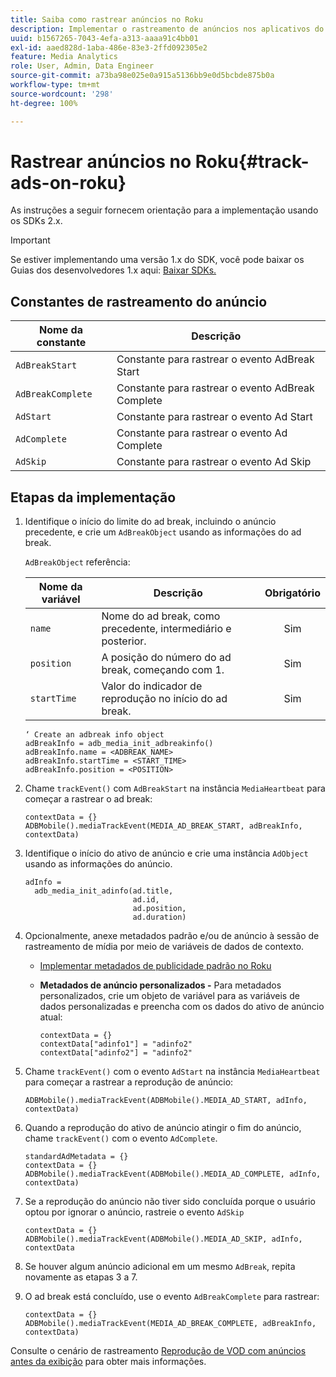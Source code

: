 ```yaml
---
title: Saiba como rastrear anúncios no Roku
description: Implementar o rastreamento de anúncios nos aplicativos do Roku usando o SDK de mídia.
uuid: b1567265-7043-4efa-a313-aaaa91c4bb01
exl-id: aaed828d-1aba-486e-83e3-2ffd092305e2
feature: Media Analytics
role: User, Admin, Data Engineer
source-git-commit: a73ba98e025e0a915a5136bb9e0d5bcbde875b0a
workflow-type: tm+mt
source-wordcount: '298'
ht-degree: 100%

---
```


# Rastrear anúncios no Roku{#track-ads-on-roku}

As instruções a seguir fornecem orientação para a implementação usando os SDKs 2.x.

>[!IMPORTANT]
>
>Se estiver implementando uma versão 1.x do SDK, você pode baixar os Guias dos desenvolvedores 1.x aqui: [Baixar SDKs.](/help/getting-started/download-sdks.md)

## Constantes de rastreamento do anúncio

| Nome da constante | Descrição   |
|---|---|
| `AdBreakStart` | Constante para rastrear o evento AdBreak Start |
| `AdBreakComplete` | Constante para rastrear o evento AdBreak Complete |
| `AdStart` | Constante para rastrear o evento Ad Start |
| `AdComplete` | Constante para rastrear o evento Ad Complete |
| `AdSkip` | Constante para rastrear o evento Ad Skip |

## Etapas da implementação

1. Identifique o início do limite do ad break, incluindo o anúncio precedente, e crie um `AdBreakObject` usando as informações do ad break.

   `AdBreakObject` referência:

   | Nome da variável | Descrição | Obrigatório |
   | --- | --- | :---: |
   | `name` | Nome do ad break, como precedente, intermediário e posterior. | Sim |
   | `position` | A posição do número do ad break, começando com 1. | Sim |
   | `startTime` | Valor do indicador de reprodução no início do ad break. | Sim |

   ```
   ‘ Create an adbreak info object
   adBreakInfo = adb_media_init_adbreakinfo()
   adBreakInfo.name = <ADBREAK_NAME>
   adBreakInfo.startTime = <START_TIME>
   adBreakInfo.position = <POSITION>
   ```

1. Chame `trackEvent()` com `AdBreakStart` na instância `MediaHeartbeat` para começar a rastrear o ad break:

   ```
   contextData = {}
   ADBMobile().mediaTrackEvent(MEDIA_AD_BREAK_START, adBreakInfo, contextData)
   ```

1. Identifique o início do ativo de anúncio e crie uma instância `AdObject` usando as informações do anúncio.

   ```
   adInfo =  
     adb_media_init_adinfo(ad.title,  
                           ad.id,  
                           ad.position,  
                           ad.duration)
   ```

1. Opcionalmente, anexe metadados padrão e/ou de anúncio à sessão de rastreamento de mídia por meio de variáveis de dados de contexto.

   * [Implementar metadados de publicidade padrão no Roku ](/help/use-cases/track-ads/impl-std-ad-metadata/impl-std-ad-metadata-roku.md)
   * **Metadados de anúncio personalizados -** Para metadados personalizados, crie um objeto de variável para as variáveis de dados personalizadas e preencha com os dados do ativo de anúncio atual:

     ```
     contextData = {}
     contextData["adinfo1"] = "adinfo2"
     contextData["adinfo2"] = "adinfo2"
     ```

1. Chame `trackEvent()` com o evento `AdStart` na instância `MediaHeartbeat` para começar a rastrear a reprodução de anúncio:

   ```
   ADBMobile().mediaTrackEvent(ADBMobile().MEDIA_AD_START, adInfo, contextData)
   ```

1. Quando a reprodução do ativo de anúncio atingir o fim do anúncio, chame `trackEvent()` com o evento `AdComplete`.

   ```
   standardAdMetadata = {}
   contextData = {}
   ADBMobile().mediaTrackEvent(ADBMobile().MEDIA_AD_COMPLETE, adInfo, contextData)
   ```

1. Se a reprodução do anúncio não tiver sido concluída porque o usuário optou por ignorar o anúncio, rastreie o evento `AdSkip`

   ```
   contextData = {}
   ADBMobile().mediaTrackEvent(ADBMobile().MEDIA_AD_SKIP, adInfo, contextData
   ```

1. Se houver algum anúncio adicional em um mesmo `AdBreak`, repita novamente as etapas 3 a 7.
1. O ad break está concluído, use o evento `AdBreakComplete` para rastrear:

   ```
   contextData = {}
   ADBMobile().mediaTrackEvent(MEDIA_AD_BREAK_COMPLETE, adBreakInfo, contextData)
   ```

Consulte o cenário de rastreamento [Reprodução de VOD com anúncios antes da exibição](/help/use-cases/tracking-scenarios/vod-preroll-ads.md) para obter mais informações.
